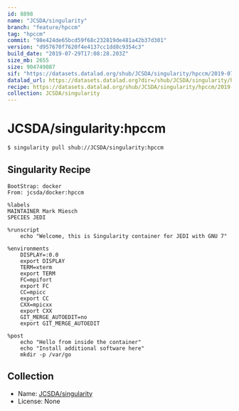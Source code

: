 ```yaml
---
id: 8898
name: "JCSDA/singularity"
branch: "feature/hpccm"
tag: "hpccm"
commit: "98e424de65bcd59f68c232819de481a42b37d301"
version: "d957670f7620f4e4137cc1dd8c9354c3"
build_date: "2019-07-29T17:08:28.203Z"
size_mb: 2655
size: 904749087
sif: "https://datasets.datalad.org/shub/JCSDA/singularity/hpccm/2019-07-29-98e424de-d957670f/d957670f7620f4e4137cc1dd8c9354c3.simg"
datalad_url: https://datasets.datalad.org?dir=/shub/JCSDA/singularity/hpccm/2019-07-29-98e424de-d957670f/
recipe: https://datasets.datalad.org/shub/JCSDA/singularity/hpccm/2019-07-29-98e424de-d957670f/Singularity
collection: JCSDA/singularity
---
```


# JCSDA/singularity:hpccm

```bash
$ singularity pull shub://JCSDA/singularity:hpccm
```

## Singularity Recipe

```singularity
BootStrap: docker
From: jcsda/docker:hpccm

%labels
MAINTAINER Mark Miesch
SPECIES JEDI

%runscript
    echo "Welcome, this is Singularity container for JEDI with GNU 7"

%environments
    DISPLAY=:0.0
    export DISPLAY
    TERM=xterm
    export TERM
    FC=mpifort
    export FC
    CC=mpicc
    export CC
    CXX=mpicxx
    export CXX
    GIT_MERGE_AUTOEDIT=no
    export GIT_MERGE_AUTOEDIT

%post
    echo "Hello from inside the container"
    echo "Install additional software here"
    mkdir -p /var/go
```

## Collection

 - Name: [JCSDA/singularity](https://github.com/JCSDA/singularity)
 - License: None

